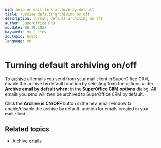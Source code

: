 ```yaml
---
uid: help-en-mail-link-archive-by-default
title: Turning default archiving on off
description: Turning default archiving on off
author: SuperOffice RnD
so.date: 06.29.2022
keywords: Mail Link
so.topic: howto
language: en
---
```


# Turning default archiving on/off

To [archive][1] all emails you send from your mail client in SuperOffice CRM, enable the archive by default function by selecting from the options under **Archive email by default when:** in the **SuperOffice CRM** **options** dialog. All emails you send will then be archived to SuperOffice CRM by default.

Click the **Archive is ON/OFF** button in the new email window to enable/disable the archive by default function for emails created in your mail client.

## Related topics

* [Archive emails][3]

<!-- Referenced links -->
[1]: default.md
[3]: ../archive.md

<!-- Referenced images -->

